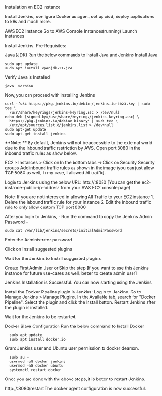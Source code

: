 

Installation on EC2 Instance

Install Jenkins, configure Docker as agent, set up cicd, deploy applications to k8s and much more.

AWS EC2 Instance
Go to AWS Console
Instances(running)
Launch instances


Install Jenkins.
Pre-Requisites:

Java (JDK)
Run the below commands to install Java and Jenkins
Install Java

    sudo apt update
    sudo apt install openjdk-11-jre
Verify Java is Installed

    java -version
Now, you can proceed with installing Jenkins

    curl -fsSL https://pkg.jenkins.io/debian/jenkins.io-2023.key | sudo tee \
      /usr/share/keyrings/jenkins-keyring.asc > /dev/null
    echo deb [signed-by=/usr/share/keyrings/jenkins-keyring.asc] \
      https://pkg.jenkins.io/debian binary/ | sudo tee \
      /etc/apt/sources.list.d/jenkins.list > /dev/null
    sudo apt-get update
    sudo apt-get install jenkins
    
**Note: ** By default, Jenkins will not be accessible to the external world due to the inbound traffic restriction by AWS. Open port 8080 in the inbound traffic rules as show below.

EC2 > Instances > Click on
In the bottom tabs -> Click on Security
Security groups
Add inbound traffic rules as shown in the image (you can just allow TCP 8080 as well, in my case, I allowed All traffic).

Login to Jenkins using the below URL:
http://:8080 [You can get the ec2-instance-public-ip-address from your AWS EC2 console page]

Note: If you are not interested in allowing All Traffic to your EC2 instance 1. Delete the inbound traffic rule for your instance 2. Edit the inbound traffic rule to only allow custom TCP port 8080

After you login to Jenkins, - Run the command to copy the Jenkins Admin Password -

    sudo cat /var/lib/jenkins/secrets/initialAdminPassword

Enter the Administrator password



Click on Install suggested plugins


Wait for the Jenkins to Install suggested plugins



Create First Admin User or Skip the step [If you want to use this Jenkins instance for future use-cases as well, better to create admin user]

Jenkins Installation is Successful. You can now starting using the Jenkins



Install the Docker Pipeline plugin in Jenkins:
Log in to Jenkins.
Go to Manage Jenkins > Manage Plugins.
In the Available tab, search for "Docker Pipeline".
Select the plugin and click the Install button.
Restart Jenkins after the plugin is installed.


Wait for the Jenkins to be restarted.

Docker Slave Configuration
Run the below command to Install Docker

      sudo apt update
      sudo apt install docker.io
      
  Grant Jenkins user and Ubuntu user permission to docker deamon.
  
      sudo su - 
      usermod -aG docker jenkins
      usermod -aG docker ubuntu
      systemctl restart docker
      
Once you are done with the above steps, it is better to restart Jenkins.

http://<ec2-instance-public-ip>:8080/restart
The docker agent configuration is now successful.

